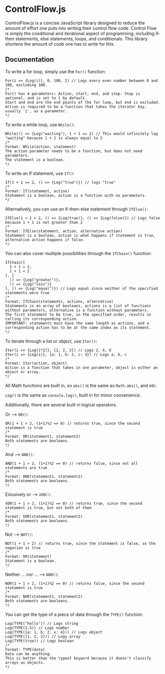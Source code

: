 # ControlFlow.js
ControlFlow.js is a concise JavaScript library designed to reduce the amount of effort one puts into writing their control flow code.
Control Flow is simply the conditional and iterational aspect of programming, including if-then statements, else statements, loops, and conditionals. This library shortens the amount of code one has to write for this.
## Documentation

To write a for loop, simply use the `For()` function:
```
For(i => {Log(i)}, 0, 100, 2) // Logs every even number between 0 and 100, excluding 100.
/*
For() has 4 parameters: Action, start, end, and step. Step is optional, and is set to 1 by default.
Start and end are the end points of the for loop, but end is excluded.
Action is required to be a function that takes the iterator key, usually 'i', as a parameter.
*/
```

To write a while loop, use `While()`:
```
While(() => {Log("waiting"), 1 + 1 == 2) // This would infinitely log "waiting" because 1 + 1 is always equal to 2
/*
Format: While(action, statement)
The action parameter needs to be a function, but does not need parameters.
The statement is a boolean.
*/
```

To write an If statement, use `If()`:
```
If(1 + 1 == 2, () => {Log("true")}) // logs "true"
/*
Format: If(statement, action)
Statement is a boolean, action is a function with no parameters.
*/
```

Alternatively, you can use an if-then-else statement through `IfElse()`:
```
IfElse(1 + 1 > 2, () => {Log(true)}, () => {Log(false)}) // Logs false because 1 + 1 is not greater than 2
/*
Format: IfElse(statement, action, alternative action)
Statement is a boolean, action is what happens if statement is true, alternative action happens if false.
*/
```

You can also cover multiple possibilities through the `IfChain()` function:
```
IfChain([
  1 + 1 > 2,
  1 + 1 < 2
], [
  () => {Log("greater")},
  () => {Log("less")}
], () => {Log("equal")}) // Logs equal since neither of the specified statements were true
/*
Format: IfChain(statements, actions, alternative)
Statements is an array of booleans, actions is a list of functions without parameters, alternative is a function without parameters.
The first statement to be true, in the specified order, results in calling its corresponding action.
IMPORTANT: statements must have the same length as actions, and a corresponding action has to be at the same index as its statement.
*/
```

To iterate through a list or object, use `Iter()`:
```
Iter(i => {Log(i*2)}, [1, 2, 3]) // Logs 2, 4, 6
Iter(i => {Log(i)}, {a: 1, b: 2, c: 3}) // Logs a, b, c
/*
Format: Iter(action, object)
Action is a function that takes in one parameter, object is either an object or array.
*/
```

All Math functions are built in, so `abs()` is the same as `Math.abs()`, and etc.

`Log()` is the same as `console.log()`, built in for minor convenience.

Additionally, there are several built in logical operators.

Or --> `OR()`:
```
OR(1 + 1 > 2, (1+1)%2 == 0) // returns true, since the second statement is true
/*
Format: OR(statement1, statement2)
Both statements are booleans.
*/
```

And --> `AND()`:
```
AND(1 + 1 > 2, (1+1)%2 == 0) // returns false, since not all statements are true
/*
Format: AND(statement1, statement2)
Both statements are booleans.
*/
```

Exlusively or --> `XOR()`:
```
XOR(1 + 1 > 2, (1+1)%2 == 0) // returns true, since the second statement is true, but not both of them
/*
Format: XOR(statement1, statement2)
Both statements are booleans.
*/
```

Not --> `NOT()`:
```
NOT(1 + 1 > 2) // returns true, since the statement is false, so the negation is true
/*
Format: OR(statement)
Statement is a boolean.
*/
```

Neither ... nor ... --> `NOR()`:
```
NOR(1 + 1 > 2, (1+1)%2 == 0) // returns false, since the second statement is true
/*
Format: NOR(statement1, statement2)
Both statements are booleans.
*/
```

You can get the type of a piece of data through the `TYPE()` function:
```
Log(TYPE("hello")) // Logs string
Log(TYPE(1.5)) // Logs number
Log(TYPE({a: 1, b: 2, x: 4})) // Logs object
Log(TYPE([1, 2, 3])) // Logs array
Log(TYPE(true)) // Logs boolean
/*
Format: TYPE(data)
Data can be anything.
This is better than the typeof keyword because it doesn't classify arrays as objects.
*/
```
